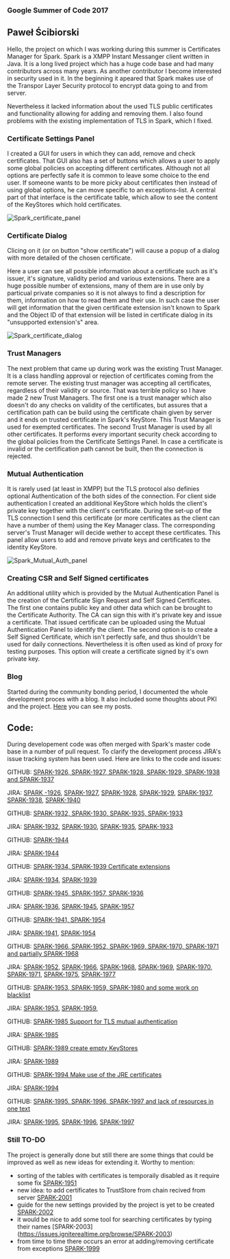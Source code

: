 ### Google Summer of Code 2017

## Paweł Ścibiorski 

Hello, the project on which I was working during this summer is Certificates Manager for Spark. Spark is a XMPP Instant Messanger client written in Java. It is a long lived project which has a huge code base and had many contributors across many years. As another contributor I become interested in security used in it. In the beginning it apeared that Spark makes use of the Transpor Layer Security protocol to encrypt data going to and from server. 

Nevertheless it lacked information about the used TLS public certificates and functionality allowing for adding and removing them. I also found problems with the existing implementation of TLS in Spark, which I fixed. 

### Certificate Settings Panel

I created a GUI for users in which they can add, remove and check certificates. That GUI also has a set of buttons which allows a user to apply some global policies on accepting different certificates. Although not all options are perfectly safe it is common to leave some choice to the end user. If someone wants to be more picky about certificates then instead of using global options, he can move specific to an exceptions-list. A central part of that interface is the certificate table, which allow to see the content of the KeyStores which hold certificates. 

![Spark_certificate_panel](https://github.com/Alameyo/GSoC2017/blob/master/SparkCertificatesPanel.png?raw=true)

### Certificate Dialog

Clicing on it (or on button "show certificate") will cause a popup of a dialog with more detailed of the chosen certificate.

Here a user can see all possible information about a certificate such as it's issuer, it's signature, validity period and various extensions. There are a huge possible number of extensions, many of them are in use only by particual private companies so it is not always to find a description for them, information on how to read them and their use. In such case the user will get information that the given certificate extension isn't known to Spark and the Object ID of that extension will be listed in certificate dialog in its "unsupported extension's" area.

![Spark_certificate_dialog](https://github.com/Alameyo/GSoC2017/blob/master/SparkCertificateDialog.png?raw=true)

### Trust Managers

The next problem that came up during work was the existing Trust Manager. It is a class handling approval or rejection of certificates coming from the remote server. The existing trust manager was accepting all certificates, regardless of their validity or source. That was terrible policy so I have made 2 new Trust Managers. The first one is a trust manager which also doesn't do any checks on validity of the certificates, but assures that a certification path can be build using the certificate chain given by server and it ends on trusted certificate in Spark's KeyStore. This Trust Manager is used for exempted certificates. The second Trust Manager is used by all other certificates. It performs every important security check according to the global policies from the Certificate Settings Panel. In case a certificate is invalid or the certification path cannot be built, then the connection is rejected.

### Mutual Authentication

It is rarely used (at least in XMPP) but the TLS protocol also definies optional Authentication of the both sides of the connection. For client side authentication I created an additional KeyStore which holds the client's private key together with the client's certificate. During the set-up of the TLS connection I send this certificate (or more certificates as the client can have a number of them) using the Key Manager class. The corresponding server's Trust Manager will decide wether to accept these certificates. This panel allow users to add and remove private keys and certificates to the identity KeyStore.

![Spark_Mutual_Auth_panel](https://github.com/Alameyo/GSoC2017/blob/master/SparkMutualAuthPanel.png?raw=true)

### Creating CSR and Self Signed certificates

An additional utility which is provided by the Mutual Authentication Panel is the creation of the Certificate Sign Request and Self Signed Certificates. The first one contains public key and other data which can be brought to the Certificate Authority. The CA can sign this with it's private key and issue a certificate. That issued certificate can be uploaded using the Mutual Authentication Panel to identify the client. 
The second option is to create a Self Signed Certificate, which isn't perfectly safe, and thus shouldn't be used for daily connections. Nevertheless it is often used as kind of proxy for testing purposes. This option will create a certificate signed by it's own private key.

### Blog
Started during the community bonding period, I documented the whole development proces with a blog. It also included some thoughts about PKI and the project. [Here](https://community.igniterealtime.org/people/alameyo/blog) you can see my posts.

## Code:
During developement code was often merged with Spark's master code base in a number of pull request. To clarify the development process JIRA's issue tracking system has been used. Here are links to the code and issues:

GITHUB: [SPARK-1926, SPARK-1927, SPARK-1928, SPARK-1929, SPARK-1938 and SPARK-1937](https://github.com/igniterealtime/Spark/pull/344) 

JIRA: [SPARK -1926](https://issues.igniterealtime.org/browse/SPARK-1926), [SPARK-1927](https://issues.igniterealtime.org/browse/SPARK-1927), [SPARK-1928](https://issues.igniterealtime.org/browse/SPARK-1928), [SPARK-1929](https://issues.igniterealtime.org/browse/SPARK-1929), [SPARK-1937](https://issues.igniterealtime.org/browse/SPARK-1937), [SPARK-1938](https://issues.igniterealtime.org/browse/SPARK-1938), [SPARK-1940](https://issues.igniterealtime.org/browse/SPARK-1940)

GITHUB: [SPARK-1932, SPARK-1930, SPARK-1935, SPARK-1933](https://github.com/igniterealtime/Spark/pull/345) 

JIRA: [SPARK-1932](https://issues.igniterealtime.org/browse/SPARK-1932), [SPARK-1930](https://issues.igniterealtime.org/browse/SPARK-1930), [SPARK-1935](https://issues.igniterealtime.org/browse/SPARK-1935), [SPARK-1933](https://issues.igniterealtime.org/browse/SPARK-1933)

GITHUB: [SPARK-1944](https://github.com/igniterealtime/Spark/pull/346)

JIRA: [SPARK-1944](https://issues.igniterealtime.org/browse/SPARK-1944)

GITHUB: [SPARK-1934, SPARK-1939 Certificate extensions](https://github.com/igniterealtime/Spark/pull/351)

JIRA: [SPARK-1934](https://issues.igniterealtime.org/browse/SPARK-1934), [SPARK-1939](https://issues.igniterealtime.org/browse/SPARK-1939)

GITHUB: [SPARK-1945, SPARK-1957, SPARK-1936](https://github.com/igniterealtime/Spark/pull/352)

JIRA: [SPARK-1936](https://issues.igniterealtime.org/browse/SPARK-1936), [SPARK-1945](https://issues.igniterealtime.org/browse/SPARK-1945), [SPARK-1957](https://issues.igniterealtime.org/browse/SPARK-1957)

GITHUB: [SPARK-1941, SPARK-1954](https://github.com/igniterealtime/Spark/pull/353)

JIRA: [SPARK-1941](https://issues.igniterealtime.org/browse/SPARK-1941), [SPARK-1954](https://issues.igniterealtime.org/browse/SPARK-1954)

GITHUB: [SPARK-1966, SPARK-1952, SPARK-1969, SPARK-1970, SPARK-1971 and partially SPARK-1968](https://github.com/igniterealtime/Spark/pull/356)

JIRA: [SPARK-1952](https://issues.igniterealtime.org/browse/SPARK-1952), [SPARK-1966](https://issues.igniterealtime.org/browse/SPARK-1966), [SPARK-1968](https://issues.igniterealtime.org/browse/SPARK-1968), [SPARK-1969](https://issues.igniterealtime.org/browse/SPARK-1969), [SPARK-1970](https://issues.igniterealtime.org/browse/SPARK-1970), [SPARK-1971](https://issues.igniterealtime.org/browse/SPARK-1971), [SPARK-1975](https://issues.igniterealtime.org/browse/SPARK-1975), [SPARK-1977](https://issues.igniterealtime.org/browse/SPARK-1977)

GITHUB: [SPARK-1953, SPARK-1959, SPARK-1980 and some work on blacklist](https://github.com/igniterealtime/Spark/pull/367)

JIRA: [SPARK-1953](https://issues.igniterealtime.org/browse/SPARK-1953), [SPARK-1959](https://issues.igniterealtime.org/browse/SPARK-1959),  

GITHUB: [SPARK-1985 Support for TLS mutual authentication](https://github.com/igniterealtime/Spark/pull/371)

JIRA: [SPARK-1985](https://issues.igniterealtime.org/browse/SPARK-1985)

GITHUB: [SPARK-1989 create empty KeyStores](https://github.com/igniterealtime/Spark/pull/376)

JIRA: [SPARK-1989](https://issues.igniterealtime.org/browse/SPARK-1989)

GITHUB: [SPARK-1994 Make use of the JRE certificates](https://github.com/igniterealtime/Spark/pull/377)

JIRA: [SPARK-1994](https://issues.igniterealtime.org/browse/SPARK-1994)

GITHUB: [SPARK-1995, SPARK-1996, SPARK-1997 and lack of resources in one text](https://github.com/igniterealtime/Spark/pull/378/commits)

JIRA: [SPARK-1995](https://issues.igniterealtime.org/browse/SPARK-1995), [SPARK-1996](https://issues.igniterealtime.org/browse/SPARK-1996), [SPARK-1997](https://issues.igniterealtime.org/browse/SPARK-1997)

### Still TO-DO

The project is generally done but still there are some things that could be improved as well as new ideas for extending it. Worthy to mention:

* sorting of the tables with certificates is temporaily disabled as it require some fix [SPARK-1951](https://issues.igniterealtime.org/browse/SPARK-1951)
* new idea: to add certificates to TrustStore from chain recived from server [SPARK-2001](https://issues.igniterealtime.org/browse/SPARK-1951)
* guide for the new settings provided by the project is yet to be created [SPARK-2002](https://issues.igniterealtime.org/browse/SPARK-2002)
* it would be nice to add some tool for searching certificates by typing their names [SPARK-2003] (https://issues.igniterealtime.org/browse/SPARK-2003)
* from time to time there occurs an error at adding/removing certificate from exceptions [SPARK-1999](https://issues.igniterealtime.org/browse/SPARK-1999)
